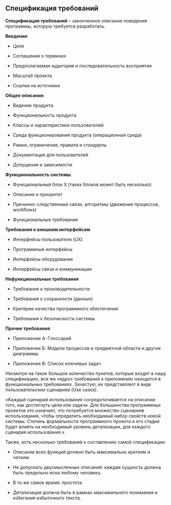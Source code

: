 ## Спецификация требований

**Спецификация требований** – законченное описание поведения программы, которую требуется разработать.

**Введение**:

- Цели

- Соглашения о терминах

- Предполагаемая аудитория и последовательность восприятия

- Масштаб проекта

- Ссылки на источники

**Общее описание**:

- Видение продукта

- Функциональность продукта

- Классы и характеристики пользователей

- Среда функционирования продукта (операционная среда)

- Рамки, ограничения, правила и стандарты

- Документация для пользователей

- Допущения и зависимости

**Функциональность системы**:

- Функциональный блок X (таких блоков может быть несколько)

- Описание и приоритет

- Причинно-следственные связи, алгоритмы (движение процессов, workflows)

- Функциональные требования

**Требования к внешним интерфейсам**

- Интерфейсы пользователя (UX)

- Программные интерфейсы

- Интерфейсы оборудования

- Интерфейсы связи и коммуникации

**Нефункциональные требования**

- Требования к производительности

- Требования к сохранности (данных)

- Критерии качества программного обеспечения

- Требования к безопасности системы

**Прочие требования**

- Приложение А: Глоссарий

- Приложение Б: Модели процессов и предметной области и другие диаграммы

- Приложение В: Список ключевых задач

Несмотря на такое большое количество пунктов, которые входят в нашу спецификацию, все же «ядро» требований к приложению
находится в функциональных требованиях. Зачастую, их представляют в виде пользовательских сценариев (Use cases).

«Каждый сценарий использования сосредотачивается на описании того, как достигнуть цели или задачи. Для большинства
программных проектов это означает, что потребуется множество сценариев использования, чтобы определить необходимый набор
свойств новой системы. Степень формальности программного проекта и его стадии будет влиять на необходимый уровень
детализации, для каждого сценария использования.»

Также, есть несколько требований к составлению самой спецификации:

- Описание всех функций должно быть максимально кратким и четким.

- Не допускать двусмысленных описаний: каждая сущность должна быть предельно ясна любому человеку.

- В то же самое время: простота.

- Детализация должна быть в рамках максимального понимания и избегания избыточного текста.
